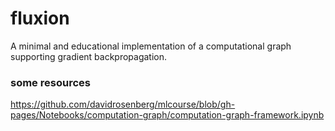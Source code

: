 # fluxion
A minimal and educational implementation of a computational graph supporting gradient backpropagation. 

### some resources

https://github.com/davidrosenberg/mlcourse/blob/gh-pages/Notebooks/computation-graph/computation-graph-framework.ipynb
